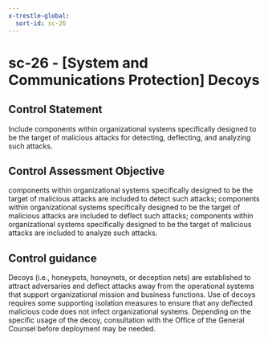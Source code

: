 ```yaml
---
x-trestle-global:
  sort-id: sc-26
---
```


# sc-26 - \[System and Communications Protection\] Decoys

## Control Statement

Include components within organizational systems specifically designed to be the target of malicious attacks for detecting, deflecting, and analyzing such attacks.

## Control Assessment Objective

components within organizational systems specifically designed to be the target of malicious attacks are included to detect such attacks;
components within organizational systems specifically designed to be the target of malicious attacks are included to deflect such attacks;
components within organizational systems specifically designed to be the target of malicious attacks are included to analyze such attacks.

## Control guidance

Decoys (i.e., honeypots, honeynets, or deception nets) are established to attract adversaries and deflect attacks away from the operational systems that support organizational mission and business functions. Use of decoys requires some supporting isolation measures to ensure that any deflected malicious code does not infect organizational systems. Depending on the specific usage of the decoy, consultation with the Office of the General Counsel before deployment may be needed.

